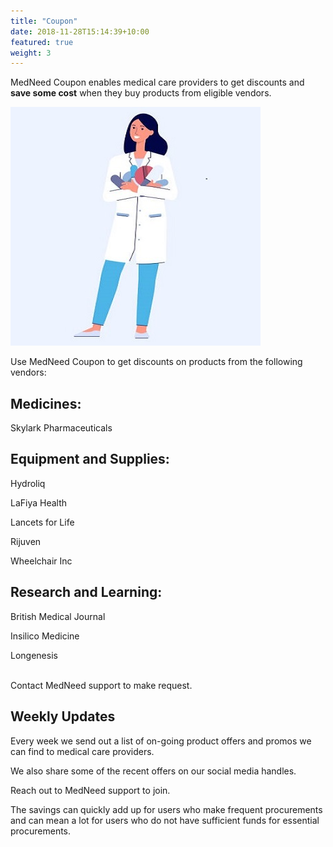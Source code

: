 ```yaml
---
title: "Coupon"
date: 2018-11-28T15:14:39+10:00
featured: true
weight: 3
---
```


MedNeed Coupon enables medical care providers to get discounts and **save some cost** when they buy products from eligible vendors.

![Coupon lady](/images/illustrations/pharm-lady.jpg)

Use MedNeed Coupon to get discounts on products from the following vendors:  

## Medicines: 

Skylark Pharmaceuticals

## Equipment and Supplies: 

Hydroliq

LaFiya Health

Lancets for Life  

Rijuven 

Wheelchair Inc

## Research and Learning: 

British Medical Journal

Insilico Medicine

Longenesis 


<br>
Contact MedNeed support to make request.


## Weekly Updates
Every week we send out a list of on-going product offers and promos we can find to medical care providers. 

We also share some of the recent offers on our social media handles.

Reach out to MedNeed support to join.

The savings can quickly add up for users who make frequent procurements and can mean a lot for users who do not have sufficient funds for essential procurements.


